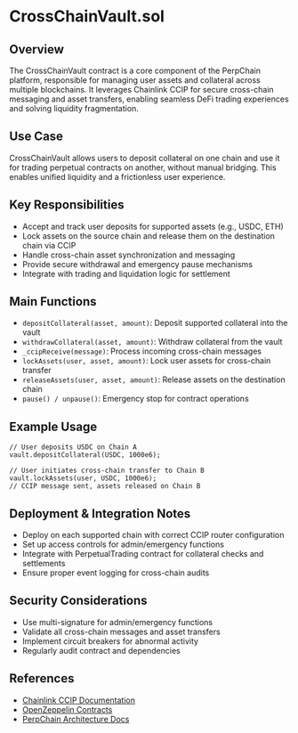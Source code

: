 # CrossChainVault.sol

## Overview
The CrossChainVault contract is a core component of the PerpChain platform, responsible for managing user assets and collateral across multiple blockchains. It leverages Chainlink CCIP for secure cross-chain messaging and asset transfers, enabling seamless DeFi trading experiences and solving liquidity fragmentation.

## Use Case
CrossChainVault allows users to deposit collateral on one chain and use it for trading perpetual contracts on another, without manual bridging. This enables unified liquidity and a frictionless user experience.

## Key Responsibilities
- Accept and track user deposits for supported assets (e.g., USDC, ETH)
- Lock assets on the source chain and release them on the destination chain via CCIP
- Handle cross-chain asset synchronization and messaging
- Provide secure withdrawal and emergency pause mechanisms
- Integrate with trading and liquidation logic for settlement

## Main Functions
- `depositCollateral(asset, amount)`: Deposit supported collateral into the vault
- `withdrawCollateral(asset, amount)`: Withdraw collateral from the vault
- `_ccipReceive(message)`: Process incoming cross-chain messages
- `lockAssets(user, asset, amount)`: Lock user assets for cross-chain transfer
- `releaseAssets(user, asset, amount)`: Release assets on the destination chain
- `pause() / unpause()`: Emergency stop for contract operations

## Example Usage
```solidity
// User deposits USDC on Chain A
vault.depositCollateral(USDC, 1000e6);

// User initiates cross-chain transfer to Chain B
vault.lockAssets(user, USDC, 1000e6);
// CCIP message sent, assets released on Chain B
```

## Deployment & Integration Notes
- Deploy on each supported chain with correct CCIP router configuration
- Set up access controls for admin/emergency functions
- Integrate with PerpetualTrading contract for collateral checks and settlements
- Ensure proper event logging for cross-chain audits

## Security Considerations
- Use multi-signature for admin/emergency functions
- Validate all cross-chain messages and asset transfers
- Implement circuit breakers for abnormal activity
- Regularly audit contract and dependencies

## References
- [Chainlink CCIP Documentation](https://docs.chain.link/ccip)
- [OpenZeppelin Contracts](https://docs.openzeppelin.com/contracts)
- [PerpChain Architecture Docs](../../docs/high_level_architec.txt)
